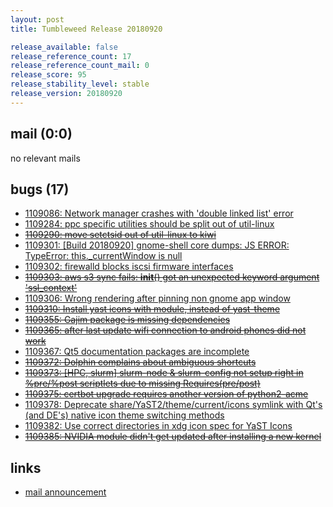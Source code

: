 ```yaml
---
layout: post
title: Tumbleweed Release 20180920

release_available: false
release_reference_count: 17
release_reference_count_mail: 0
release_score: 95
release_stability_level: stable
release_version: 20180920
---
```


## mail (0:0)

no relevant mails

## bugs (17)

<!--more-->

- [1109086: Network manager crashes with 'double linked list' error](https://bugzilla.opensuse.org/show_bug.cgi?id=1109086)
- [1109284: ppc specific utilities should be split out of util-linux](https://bugzilla.opensuse.org/show_bug.cgi?id=1109284)
- ~~[1109290: move setctsid out of util-linux to kiwi](https://bugzilla.opensuse.org/show_bug.cgi?id=1109290)~~
- [1109301: \[Build 20180920\] gnome-shell core dumps: JS ERROR: TypeError: this._currentWindow is null](https://bugzilla.opensuse.org/show_bug.cgi?id=1109301)
- [1109302: firewalld blocks iscsi firmware interfaces](https://bugzilla.opensuse.org/show_bug.cgi?id=1109302)
- ~~[1109303: aws s3 sync fails:  __init__() got an unexpected keyword argument 'ssl_context'](https://bugzilla.opensuse.org/show_bug.cgi?id=1109303)~~
- [1109306: Wrong rendering after pinning non gnome app window](https://bugzilla.opensuse.org/show_bug.cgi?id=1109306)
- ~~[1109310: Install yast icons with module, instead of yast-theme](https://bugzilla.opensuse.org/show_bug.cgi?id=1109310)~~
- ~~[1109355: Gajim package is missing dependencies](https://bugzilla.opensuse.org/show_bug.cgi?id=1109355)~~
- ~~[1109365: after last update wifi connection to android phones did not work](https://bugzilla.opensuse.org/show_bug.cgi?id=1109365)~~
- [1109367: Qt5 documentation packages are incomplete](https://bugzilla.opensuse.org/show_bug.cgi?id=1109367)
- ~~[1109372: Dolphin complains about ambiguous shortcuts](https://bugzilla.opensuse.org/show_bug.cgi?id=1109372)~~
- ~~[1109373: \[HPC, slurm\] slurm-node & slurm-config not setup right in %pre/%post scriptlets due to missing Requires(pre/post)](https://bugzilla.opensuse.org/show_bug.cgi?id=1109373)~~
- ~~[1109375: certbot upgrade requires another version of python2-acme](https://bugzilla.opensuse.org/show_bug.cgi?id=1109375)~~
- [1109378: Deprecate share/YaST2/theme/current/icons symlink with Qt's (and DE's) native icon theme switching methods](https://bugzilla.opensuse.org/show_bug.cgi?id=1109378)
- [1109382: Use correct directories in xdg icon spec for YaST Icons](https://bugzilla.opensuse.org/show_bug.cgi?id=1109382)
- ~~[1109385: NVIDIA module didn't get updated after installing a new kernel](https://bugzilla.opensuse.org/show_bug.cgi?id=1109385)~~



## links

- [mail announcement](https://lists.opensuse.org/opensuse-factory/2018-09/msg00151.html)
